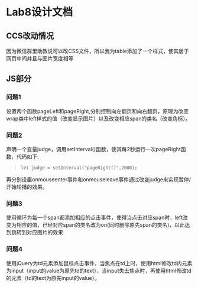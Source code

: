 ﻿# Lab8设计文档

## CCS改动情况

因为微信群里助教说可以改CSS文件，所以我为table添加了一个样式，使其居于网页中间并且与图片宽度相等
## JS部分

### 问题1

设置两个函数pageLeft和pageRight,分别控制向左翻页和向右翻页，原理为改变wrap类中left样式的值（改变显示图片）以及改变相应span的类名（改变角标）。

### 问题2

声明一个变量judge，调用setInterval()函数，使其每2秒运行一次pageRight函数，代码如下:
>```
>let judge = setInterval("pageRight()",2000); 
>```
再分别设置onmouseenter事件和onmouseleave事件通过改变judge来实现暂停/开始轮播的效果。

### 问题3

使用循环为每一个span都添加相应的点击事件，使得当点击对应span时，left改变为相应的值，已经对应span的类名改为on(同时删除原先span的类名)，以此达到跳转到对应图片的效果

### 问题4

使用jQuery为td元素添加鼠标点击事件，当焦点在td上时，使用html修改td内元素为input（input的value为原先td的text），当input失去焦点时，再使用html修改td的元素（td的text为原先input的value）。

